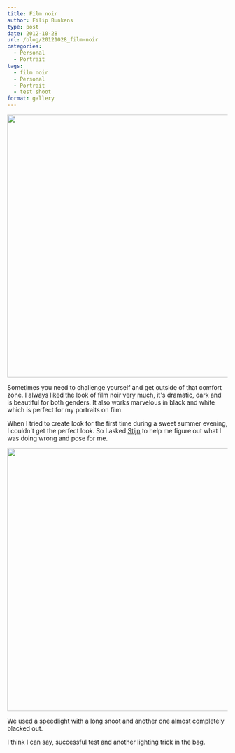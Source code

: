 ```yaml
---
title: Film noir
author: Filip Bunkens
type: post
date: 2012-10-28
url: /blog/20121028_film-noir
categories:
  - Personal
  - Portrait
tags:
  - film noir
  - Personal
  - Portrait
  - test shoot
format: gallery
---
```

<a href="http://pitslamp.com/?attachment_id=446" rel="attachment wp-att-446"><img src="/wp-content/uploads/2012/10/20121018_film_noir_test-5046-1024x682.jpg" alt="" title="20121018_film_noir_test-5046" width="600" class="alignnone size-large wp-image-446" /></a>

Sometimes you need to challenge yourself and get outside of that comfort zone. I always liked the look of film noir very much, it's dramatic, dark and is beautiful for both genders. It also works marvelous in black and white which is perfect for my portraits on film.

When I tried to create look for the first time during a sweet summer evening, I couldn't get the perfect look. So I asked <a href="http://www.nowforever.be" title="Huwelijk event en Fashion Photography" rel="friend met">Stijn</a> to help me figure out what I was doing wrong and pose for me.

<a href="http://pitslamp.com/?attachment_id=447" rel="attachment wp-att-447"><img src="/wp-content/uploads/2012/10/20121018_film_noir_test-5054-682x1024.jpg" alt="" title="20121018_film_noir_test-5054" width="600" class="alignnone size-large wp-image-447" /></a>

We used a speedlight with a long snoot and another one almost completely blacked out.

I think I can say, successful test and another lighting trick in the bag.